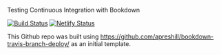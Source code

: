 Testing Continuous Integration with Bookdown 

[![Build Status](https://travis-ci.org/Kamal-R/Options.svg?branch=master)](https://travis-ci.org/Kamal-R/Options) [![Netlify Status](https://api.netlify.com/api/v1/badges/d875cc57-4232-44f4-8c88-5a0a5c24abc4/deploy-status)](https://app.netlify.com/sites/finance-ideas/deploys)

This Github repo was built using https://github.com/apreshill/bookdown-travis-branch-deploy/ as an initial template.
